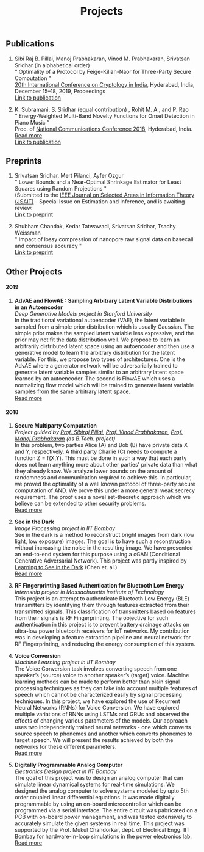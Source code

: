 ﻿---
layout: page
title: Projects
permalink: /projects
---

## **Publications** ##
1. Sibi Raj B. Pillai, Manoj Prabhakaran, Vinod M. Prabhakaran, Srivatsan Sridhar (in alphabetical order)<br/>
“ Optimality of a Protocol by Feige-Kilian-Naor for Three-Party Secure Computation ”<br/>
[20th International Conference on Cryptology in India](https://www.isical.ac.in/~indocrypt2019/#/), Hyderabad, India, December 15–18, 2019, Proceedings<br/>
[Link to publication](https://doi.org/10.1007/978-3-030-35423-7_11)

1. K. Subramani, S. Sridhar (equal contribution) , Rohit M. A., and P. Rao<br/>
“ Energy-Weighted Multi-Band Novelty Functions for Onset Detection in Piano Music ”<br/>
Proc. of [National Communications Conference 2018](https://www.iith.ac.in/~ncc2018/), Hyderabad, India.<br/>
[Read more](/onset_detection)<br/>
[Link to publication](https://www.ee.iitb.ac.in/student/~daplab/publications/2018/p154-subramani.pdf)

## **Preprints** ##
1.  Srivatsan Sridhar, Mert Pilanci, Ayfer Ozgur <br/>
" Lower Bounds and a Near-Optimal Shrinkage Estimator for Least Squares using Random Projections "<br/>
(Submitted to the [IEEE Journal on Selected Areas in Information Theory (JSAIT)](https://www.itsoc.org/publications/journal-on-selected-areas-in-information-theory-jsait) - Special Issue on Estimation and Inference, and is awaiting review. <br/>
[Link to preprint](https://arxiv.org/abs/2006.08160)

1. Shubham Chandak, Kedar Tatwawadi, Srivatsan Sridhar, Tsachy Weissman <br/>
" Impact of lossy compression of nanopore raw signal data on basecall and consensus accuracy "<br/>
[Link to preprint](https://www.biorxiv.org/content/10.1101/2020.04.19.049262v1)


## **Other Projects** ##
#### 2019 ####
<!-- 1. **Compression of Genomic Data**<br/>
We studied lossless and lossy compression methods for raw current signals from the Nanopore genome sequencing method. Using state-of-the-art lossy compressors, we achieve as much as 40-50% reduction in the compressed size of the raw signal with negligible impact on basecalling and consensus accuracy.<br/> 
[Link to preprint](https://www.biorxiv.org/content/10.1101/2020.04.19.049262v1) -->

1. **AdvAE and FlowAE : Sampling Arbitrary Latent Variable Distributions in an Autoencoder** <br/>
*Deep Generative Models project in Stanford University* <br/>
In the traditional variational autoencoder (VAE), the latent variable is sampled from a simple prior distribution which is usually Gaussian. The simple prior makes the sampled latent variable less expressive, and the prior may not fit the data distribution well. We propose to learn an arbitrarily distributed latent space using an autoencoder and then use a generative model to learn the arbitrary distribution for the latent variable.
For this, we propose two types of architectures. One is the AdvAE where a generator network will be adversarially trained to generate latent variable samples similar to an arbitrary latent space learned by an autoencoder. The second is FlowAE which uses a normalizing flow model which will be trained to generate latent variable samples from the same arbitrary latent space.<br/>
[Read more](/advae)

#### 2018 ####
1. **Secure Multiparty Computation**<br/>
*Project guided by [Prof. Sibiraj Pillai](https://www.ee.iitb.ac.in/~bsraj/), [Prof. Vinod Prabhakaran](http://www.tcs.tifr.res.in/~vinodmp/), [Prof. Manoj Prabhakaran](https://www.cse.iitb.ac.in/~mp/) (as B.Tech. project)*<br/>
In this problem, two parties Alice (A) and Bob (B) have private data X and Y, respectively. A third party Charlie (C) needs to compute a function Z = f(X,Y). This must be done in such a way that each party does not learn anything more about other parties' private data than what they already know. We analyze lower bounds on the amount of randomness and communication required to achieve this. In particular, we proved the optimality of a well known protocol of three-party secure computation of AND. We prove this under a more general weak secrecy requirement. The proof uses a novel set-theoretic approach which we believe can be extended to other security problems.<br/>
[Read more](/secure_comp)

1. **See in the Dark**<br/>
*Image Processing project in IIT Bombay*<br/>
See in the dark is a method to reconstruct bright images from dark (low light, low exposure) images. The goal is to have such a reconstruction without increasing the noise in the resulting image. We have presented an end-to-end system for this purpose using a cGAN (Conditional Generative Adversarial Network). This project was partly inspired by [Learning to See in the Dark](https://arxiv.org/abs/1805.01934) (Chen et. al.)<br/>
[Read more](/see_in_the_dark)

1. **RF Fingerprinting Based Authentication for Bluetooth Low Energy**<br/>
*Internship project in Massachusetts Institute of Technology*<br/>
This project is an attempt to authenticate Bluetooth Low Energy (BLE) transmitters by identifying them through features extracted from their transmitted signals. This classification of transmitters based on features from their signals is RF Fingerprinting. The objective for such authentication in this project is to prevent battery drainage attacks on ultra-low power bluetooth receivers for IoT networks. My contribution was in developing a feature extraction pipeline and neural network for RF Fingerprinting, and reducing the energy consumption of this system.<br/>

1. **Voice Conversion**<br/>
*Machine Learning project in IIT Bombay*<br/>
The Voice Conversion task involves converting speech from one speaker’s (source) voice to another speaker’s (target) voice. Machine learning methods can be made to perform better than plain signal processing techniques as they can take into account multiple features of speech which cannot be characterized easily by signal processing techniques. In this 
project, we have explored the use of Recurrent Neural Networks (RNNs) for Voice Conversion. We have explored multiple variations of RNNs using LSTMs and GRUs and observed the effects of changing various parameters of the models. Our approach uses two independently trained neural networks - one which converts source speech to phonemes and another which converts phonemes to target speech. We will present the results achieved by both the networks for these different parameters.<br/>
[Read more](/voice_conversion)

1. **Digitally Programmable Analog Computer**<br/>
*Electronics Design project in IIT Bombay*<br/>
The goal of this project was to design an analog computer that can simulate linear dynamical systems for real-time simulations. We designed the analog computer to solve systems modeled by upto 5th order coupled linear differential equations. It was made digitally programmable by using an on-board microcontroller which can be programmed via a serial interface. The entire circuit was pabricated on a PCB with on-board power management, and was tested extensively to accurately simulate the given systems in real time. This project was supported by the Prof. Mukul Chandorkar, dept. of Electrical Engg. IIT Bombay for hardware-in-loop simulations in the power electronics lab.<br/>
[Read more](/dpac)
